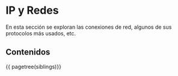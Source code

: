 # IP y Redes

En esta sección se exploran
las conexiones de red,
algunos de sus protocolos más usados, etc.


## Contenidos


{{ pagetree(siblings)}}